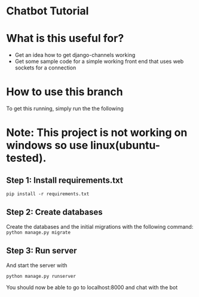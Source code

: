 # Chatbot Tutorial

# What is this useful for?

- Get an idea how to get django-channels working
- Get some sample code for a simple working front end that uses web sockets for a connection

# How to use this branch

To get this running, simply run the  the following 
# Note: This project is not working on windows so use linux(ubuntu-tested).

## Step 1: Install requirements.txt

`pip install -r requirements.txt`

## Step 2: Create databases

Create the databases and the initial migrations with the following command:
`python manage.py migrate`

## Step 3: Run server

And start the server with 

`python manage.py runserver`

You should now be able to go to localhost:8000 and chat with the bot
